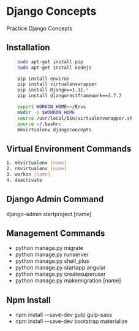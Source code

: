 # Django Concepts #
Practice Django Concepts

## Installation ##
```bash
    sudo apt-get install pip
    sudo apt-get install nodejs

    pip install environ
    pip install virtualenvwrapper
    pip install Django==1.11.*
    pip install djangorestframework==3.7.7

    export WORKON_HOME=~/Envs
    mkdir -p $WORKON_HOME
    source /usr/local/bin/virtualenvwrapper.sh
    source ~/.bashrc
    mkvirtualenv djangoconcepts
```

## Virtual Environment Commands ##
```bash
1. mkvirtualenv [name]
2. rmvirtualenv [name]
3. workon [name]
4. deactivate
```

## Django Admin Command ##
django-admin startproject [name]

## Management Commands ##
* python manage.py migrate
* python manage.py runserver
* python manage.py shell_plus
* python manage.py startapp angular
* python manage.py createsuperuser
* python manage.py makemigration [name]

## Npm Install ##
* npm install --save-dev gulp gulp-sass
* npm install --save-dev bootstrap materialize